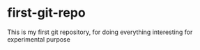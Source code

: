 first-git-repo
==============

This is my first git repository, for doing everything interesting for experimental purpose